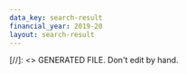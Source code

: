 ```yaml
---
data_key: search-result
financial_year: 2019-20
layout: search-result
---
```

[//]: <> GENERATED FILE. Don't edit by hand.